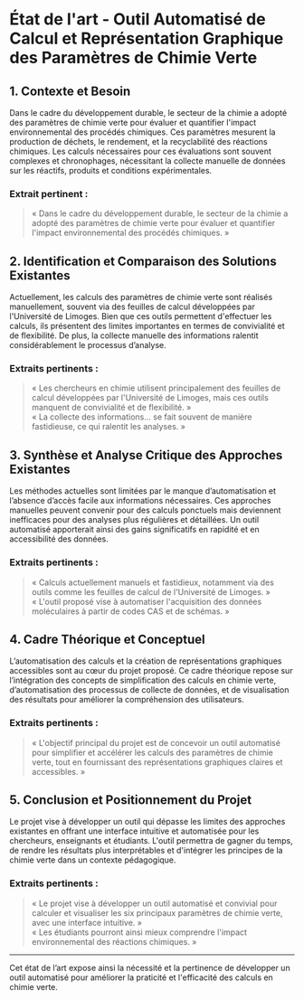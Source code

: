 # État de l'art - Outil Automatisé de Calcul et Représentation Graphique des Paramètres de Chimie Verte

## 1. Contexte et Besoin

Dans le cadre du développement durable, le secteur de la chimie a adopté des paramètres de chimie verte pour évaluer et quantifier l'impact environnemental des procédés chimiques. Ces paramètres mesurent la production de déchets, le rendement, et la recyclabilité des réactions chimiques. Les calculs nécessaires pour ces évaluations sont souvent complexes et chronophages, nécessitant la collecte manuelle de données sur les réactifs, produits et conditions expérimentales.

### Extrait pertinent :
> « Dans le cadre du développement durable, le secteur de la chimie a adopté des paramètres de chimie verte pour évaluer et quantifier l'impact environnemental des procédés chimiques. »

## 2. Identification et Comparaison des Solutions Existantes

Actuellement, les calculs des paramètres de chimie verte sont réalisés manuellement, souvent via des feuilles de calcul développées par l'Université de Limoges. Bien que ces outils permettent d'effectuer les calculs, ils présentent des limites importantes en termes de convivialité et de flexibilité. De plus, la collecte manuelle des informations ralentit considérablement le processus d’analyse.

### Extraits pertinents :
> « Les chercheurs en chimie utilisent principalement des feuilles de calcul développées par l'Université de Limoges, mais ces outils manquent de convivialité et de flexibilité. »  
> « La collecte des informations... se fait souvent de manière fastidieuse, ce qui ralentit les analyses. »

## 3. Synthèse et Analyse Critique des Approches Existantes

Les méthodes actuelles sont limitées par le manque d’automatisation et l’absence d’accès facile aux informations nécessaires. Ces approches manuelles peuvent convenir pour des calculs ponctuels mais deviennent inefficaces pour des analyses plus régulières et détaillées. Un outil automatisé apporterait ainsi des gains significatifs en rapidité et en accessibilité des données.

### Extraits pertinents :
> « Calculs actuellement manuels et fastidieux, notamment via des outils comme les feuilles de calcul de l'Université de Limoges. »  
> « L'outil proposé vise à automatiser l'acquisition des données moléculaires à partir de codes CAS et de schémas. »

## 4. Cadre Théorique et Conceptuel

L’automatisation des calculs et la création de représentations graphiques accessibles sont au cœur du projet proposé. Ce cadre théorique repose sur l’intégration des concepts de simplification des calculs en chimie verte, d’automatisation des processus de collecte de données, et de visualisation des résultats pour améliorer la compréhension des utilisateurs.

### Extraits pertinents :
> « L'objectif principal du projet est de concevoir un outil automatisé pour simplifier et accélérer les calculs des paramètres de chimie verte, tout en fournissant des représentations graphiques claires et accessibles. »

## 5. Conclusion et Positionnement du Projet

Le projet vise à développer un outil qui dépasse les limites des approches existantes en offrant une interface intuitive et automatisée pour les chercheurs, enseignants et étudiants. L'outil permettra de gagner du temps, de rendre les résultats plus interprétables et d'intégrer les principes de la chimie verte dans un contexte pédagogique.

### Extraits pertinents :
> « Le projet vise à développer un outil automatisé et convivial pour calculer et visualiser les six principaux paramètres de chimie verte, avec une interface intuitive. »  
> « Les étudiants pourront ainsi mieux comprendre l'impact environnemental des réactions chimiques. »

---

Cet état de l’art expose ainsi la nécessité et la pertinence de développer un outil automatisé pour améliorer la praticité et l'efficacité des calculs en chimie verte.
